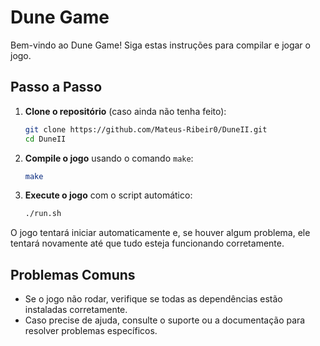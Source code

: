 # Dune Game

Bem-vindo ao Dune Game! Siga estas instruções para compilar e jogar o jogo.

## Passo a Passo

1. **Clone o repositório** (caso ainda não tenha feito):
    ```bash
    git clone https://github.com/Mateus-Ribeir0/DuneII.git
    cd DuneII
    ```

2. **Compile o jogo** usando o comando `make`:
    ```bash
    make
    ```

3. **Execute o jogo** com o script automático:
    ```bash
    ./run.sh
    ```

O jogo tentará iniciar automaticamente e, se houver algum problema, ele tentará novamente até que tudo esteja funcionando corretamente.

## Problemas Comuns

- Se o jogo não rodar, verifique se todas as dependências estão instaladas corretamente.
- Caso precise de ajuda, consulte o suporte ou a documentação para resolver problemas específicos.
